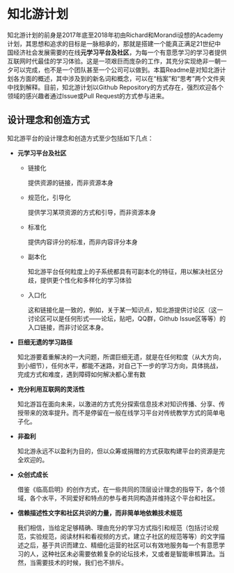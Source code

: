 # 知北游计划



知北游计划的前身是2017年底至2018年初由Richard和Morandi设想的Academy计划，其思想和追求的目标是一脉相承的，那就是搭建一个能真正满足21世纪中国经济社会发展需要的在线**元学习平台及社区**，为每一个有意愿学习的学习者提供互联网时代最佳的学习体验。这是一项艰巨而庞杂的工作，其充分实现绝非一朝一夕可以完成，也不是一个团队甚至一个公司可以做到。本篇Readme是对知北游计划各方面的概述，其中涉及到的新名词和概念，可以在“档案”和“思考”两个文件夹中找到解释。目前，知北游计划以Github Repository的方式存在，强烈欢迎各个领域的感兴趣者通过Issue或Pull Request的方式参与进来。

## 设计理念和创造方式

知北游平台的设计理念和创造方式至少包括如下几点：

+ **元学习平台及社区**

  + 链接化

    提供资源的链接，而非资源本身

  + 规范化，引导化

    提供学习某项资源的方式和引导，而非资源本身

  + 标准化

    提供内容评分的标准，而非内容评分本身

  + 副本化

    知北游平台任何粒度上的子系统都具有可副本化的特征，用以解决社区分歧，提供更个性化和多样化的学习体验

  + 入口化

    这和链接化是一致的，例如，关于某一知识点，知北游提供讨论区（这一讨论区可以是任何形式——论坛，贴吧，QQ群，Github Issue区等等）的入口链接，而非讨论区本身。

+ **巨细无遗的学习路径**

  知北游要着重解决的一大问题，所谓巨细无遗，就是在任何粒度（从大方向，到小细节），任何水平，都能不迷路，对自己下一步的学习方向，具体挑战，完成方式和难度，遇到障碍如何解决都心里有数

+ **充分利用互联网的灵活性**

  知北游旨在面向未来，以激进的方式充分探索信息技术对知识传播、分享、传授带来的效率提升。而不是停留在一般在线学习平台对传统教学方式的简单电子化。

+ **非盈利**

  知北游永远不以盈利为目的，但以众筹或捐赠的方式获取构建平台的资源是完全欢迎的。

+ **众创式成长**

  借鉴《临高启明》的创作方式，在一些共同的顶层设计理念的指导下，各个领域，各个水平，不同爱好和特点的参与者共同构造并维持这个平台和社区。

+ **信赖描述性文字和社区共识的力量，而非简单地依赖技术规范**

  我们相信，当给定足够精确、理由充分的学习方式指引和规范（包括讨论规范，实验规范，阅读材料和看视频的方式，建立子社区的规范等等）的文字描述之后，基于共识而建立、精细化运营的社区可以有效地服务每一个有意愿学习的人，这种社区未必需要依赖复杂的论坛技术，又或者是智能审核算法。当然，当需要技术的时候，我们也不排斥。

